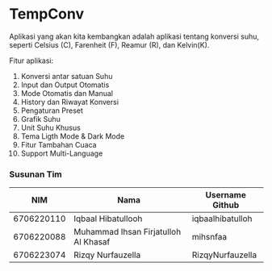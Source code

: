 # TempConv

Aplikasi yang akan kita kembangkan adalah aplikasi tentang konversi suhu, seperti Celsius (C), Farenheit (F), Reamur (R), dan Kelvin(K).

Fitur aplikasi:
1. Konversi antar satuan Suhu
2. Input dan Output Otomatis
3. Mode Otomatis dan Manual
4. History dan Riwayat Konversi
5. Pengaturan Preset
6. Grafik Suhu
7. Unit Suhu Khusus
8. Tema Ligth Mode & Dark Mode
9. Fitur Tambahan Cuaca
10. Support Multi-Language

### Susunan Tim

| NIM        | Nama                                 | Username Github |
|------------|--------------------------------------|-----------------|
| 6706220110 | Iqbaal Hibatullooh                   | iqbaalhibatulloh    
| 6706220088 | Muhammad Ihsan Firjatulloh Al Khasaf | mihsnfaa    
| 6706223074 | Rizqy Nurfauzella                    | RizqyNurfauzella